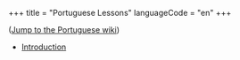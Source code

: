 +++
title = "Portuguese Lessons"
languageCode = "en"
+++

([Jump to the Portuguese wiki](http://alpha.wikiotics.org/pt/aulas))

  - [Introduction](/pt/Introdu%C3%A7%C3%A3o)
